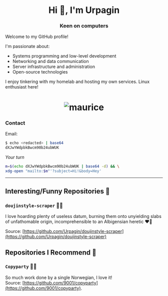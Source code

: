 <h1 align="center">Hi 👋, I'm Urpagin</h1>
<h3 align="center">Keen on computers</h3>

Welcome to my GitHub profile!

I'm passionate about:
- Systems programming and low-level development
- Networking and data communication
- Server infrastructure and administration
- Open-source technologies

I enjoy tinkering with my homelab and hosting my own services.
Linux enthusiast here!

<h1 align="center"><img src="https://github.com/user-attachments/assets/473283d0-422b-4b43-abde-43c1edabb6cc" alt="maurice"></h1>

### Contact

Email:
```bash
$ echo <redacted> | base64
dXJwYWdpbkBwcm90b24ubWUK
```
*Your turn*
```bash
m=$(echo dXJwYWdpbkBwcm90b24ubWUK | base64 -d) && \
xdg-open "mailto:$m"'?subject=Hi!&body=Hey'
```

---

## Interesting/Funny Repositories 👳

### `doujinstyle-scraper` 📀🕺

I love hoarding plenty of useless datum, burning them onto unyielding slabs of unfathomable origin, incomprehensible to an Albigensian heretic ❤️‍🔥 

Source: [https://github.com/Urpagin/doujinstyle-scraper](https://github.com/Urpagin/doujinstyle-scraper)



## Repositories I Recommend 🗻

### `Copyparty` 💾🎉

So much work done by a single Norwegian, I love it!  
Source: [https://github.com/9001/copyparty](https://github.com/9001/copyparty).
